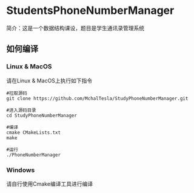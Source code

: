 # StudentsPhoneNumberManager
简介：这是一个数据结构课设，题目是学生通讯录管理系统
## 如何编译
### Linux & MacOS
请在Linux & MacOS上执行如下指令
```
#拉取源码
git clone https://github.com/MchalTesla/StudyPhoneNumberManager.git

#进入源码目录
cd StudyPhoneNumberManager

#编译
cmake CMakeLists.txt
make

#运行
./PhoneNumberManager
```
### Windows
请自行使用Cmake编译工具进行编译